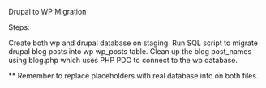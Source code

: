 Drupal to WP Migration

Steps:

Create both wp and drupal database on staging.
Run SQL script to migrate drupal blog posts into wp wp_posts table.
Clean up the blog post_names using blog.php which uses PHP PDO to connect to the wp database.

** Remember to replace placeholders with real database info on both files.
